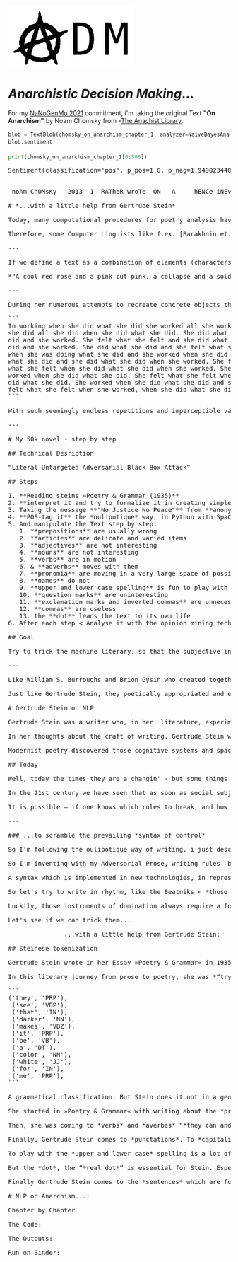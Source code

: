 <img src="./images/adm.png" alt="adm" style="zoom:50%;" />						

# *Anarchistic Decision Making*...

For my [NaNoGenMo 2021](https://github.com/NaNoGenMo/2021) commitment, i'm taking the original Text **"On Anarchism"** by Noam Chomsky from »[The Anachist Library](https://theanarchistlibrary.org/library/noam-chomsky-on-anarchism).

```python
blob = TextBlob(chomsky_on_anarchism_chapter_1, analyzer=NaiveBayesAnalyzer())
blob.sentiment

print(chomsky_on_anarchism_chapter_1[0:500])
```

<pre>Sentiment(classification='pos', p_pos=1.0, p_neg=1.949023440656887e-146)


 noAm ChOMsKy   2013  1  RATheR wroTe  ON   A     hENCe iNEvItAbly CONsIDErS  wRoTe      Has    LiKE    —InCLUDInG  NoTED  WHOsE  arE        couLd not HAve dONe bEttEr[1]  hAvE. BeeN     AnD   HAve been ReFERred     wOUld Be   TrY  eNcOmPAsS          Or  and evEN IF  proCEeD  Extract            danIEl guÉRIN DoEs.    REMAiNs   foRmULAte     . AND     And      RUdOLf rockeR  prEsEntS          TOWARds     BeaR   gUérin’S  PuTS   WElL when  WRITes   iS NoT       fIXeD selFeNcLOSeD .  buT                .     aNd   stRIveS     . .  eXpLOItIng      and     EveN  is    NOT    siNCe  TeNDS constAnTlY  bEcoME  ANd  aFFect           is NoT     BUT      eVerY    BrING        aND     hAS endoWeD  aND tuRn  .    LEsS      iS iNFlUeNceD   OR      ANd LESs FaTALLY grOw  WiLL   beComE   wIlL  BeCOMe             haS grOWN[2]   mIgHt aSk    Is  STUdyINg           doES NoT    AND    iNdeEd .  DiSMISs      Or OtHErwisE          mighT HOWEvEr. ARGue rATHER difFEreNTlY   EVeRy      mUsT bE  dIsmANTle     aND   SuRvIvE    when  migHt. HAVE BeEN jUStiFIeD        oR  or   bUT  NoW ContRibUTe —RATHER  alleViaTe— AnD   iF SO  wIlL Be      fIxeD    AnD  noR alSO BEttEr hEAr eVen NECeSSaRILy   and.      TOwarDs    SHOuLd teND suRELY        or        iS So    fArrEAcHing  muST BE TReATED    JuST   iS   wheN  hEaR    Or     Or      requireS  Or     aND    nEVeRThELess .     IS EverY   DEVeLOP inSOfAr .                         rocKER.    iS set   sImILArly FoRtH arE  is   frEeIng        aND  And   AnD   iS not   ANd     NOr stuLtiFying  BUt ratHer  ReConSTRUct          uP ANd BuiLd  uP           BUT     aRe FItTeD    Since  Are   VAlUeCrEatING          CaN ARIse thEirs mUST Be    freeing         haS fastENEd.    frEEING      ANd    . aND.  OPeNINg.           And  bAsEd    ANd             PrepARe  tOIlIng  alSO foRwarD sAiD   aND   aGo tUrN     AnD  biND  toGEtHEr     Is     AnARchOsyndicAliSm aNd      is  [P 108]     roCkeR wOuLD TaKe  grAntED          IS   uPOn          IS    And      InCLudING  .      [3]         ’  creaTE NOt    BuT ALSO             emBODy        —ANd  loOkS fORwarD      WILL dISmaNtle     weLL       PUt      Is    .     ARe. ConviNced      CAnNOt BE creATEd    AnD     BuT           AnD         is    OVEr      .         .    AnD    are        anD SySTematiCalLy carRy ON  and   

# *...with a little help from Gertrude Stein*

Today, many computational procedures for poetry analysis have implemented rules to bring poetry into "a strict form" < which means, to make out of the poetry, the more or less "free vocabulary" an "strict one". 

Therefore, some Computer Linguists like f.ex. [Barakhnin et. al.](https://www.researchgate.net/publication/337737440_Word_reordering_algorithm_for_poetry_analysis) try to equate poems to the syntax constructions of prose texts with the help of chunks and syntax groups (Noam Chomsky theory).

---

If we define a text as a combination of elements (characters, words,  lemma, interpunctuation, POS, n-gram, etc.), we can count these elements  < The construction of countable structures according to own  specifications, <writing your own rules for doing so> we are able to expand those syntax constructions and play with them as a new grammatical order:

*"A cool red rose and a pink cut pink, a collapse and a sold hole, a little less hot."* < **Gertrude Stein on NLP**

---

During her numerous attempts to recreate concrete objects through unconventional new names, Stein developed a form on her own < A very direct reference to the concrete world of things. She operated for this often on primarily the rhythmic-syntactic level, rather than on the meaning-giving semantic level. This involved mapping visual features of objects within the framework of individual sentence structures > and sometimes led to texts like that one: 

```
In working when she did what she did she worked all she worked and 
she did all she did when she did what she did. She did what she 
did and she worked. She felt what she felt and she did what she 
did and she worked. She did what she did and she felt what she felt 
when she was doing what she did and she worked when she did 
what she did and she did what she did when she worked. She felt 
what she felt when she did what she did when she worked. She 
worked when she did what she did. She felt what she felt when she 
did what she did. She worked when she did what she did and she 
felt what she felt when she worked, when she did what she did. < »Right, left, I had a good job and I left«
```

With such seemingly endless repetitions and imperceptible variations of a few words and sentences, Gertrude Stein intended to record a stream of consciousness that is intended to suggest to the reader the feeling of a "continued presence " and a "pure being", she said. Inspired by Cézanne's Impressionism, but especially by Picasso's Cubism, she no longer produced conventional stories with plots, but a prose in which she adopted the lessons of abstract painting in a literal sense. She had tried -just like her painter friends- to eschew representationalism and focus entirely on the plastic possibilities of language.

---

# My 50k novel - step by step

## Technical Desription

“Literal Untargeted Adversarial Black Box Attack”

## Steps

1. **Reading steins »Poetry & Grammar (1935)**
2. **interpret it and try to formalize it in creating simple grammatical rules**
3. Taking the message **"No Justice No Peace"** from **anonymous Anarchist agency**, who hacked the website of the German police agency in December 2019, see:[anarchistnews.org](https://anarchistnews.org/content/german-police-union-gdp-website-hacked-%E2%80%9Canonymous-anarchist-agency%E2%80%9D-aaa).
4. **POS-tag it** the *oulipotique* way, in Python with SpaCy
5. And manipulate the Text step by step:
   1. **prepositions** are usually wrong
   2. **articles** are delicate and varied items
   3. **adjectives** are not interesting
   4. **nouns** are not interesting
   5. **verbs** are in motion
   6. & **adverbs** moves with them
   7. **pronomia** are moving in a very large space of possibility
   8. **names** do not
   9. **upper and lower case spelling** is fun to play with 
   10. **question marks** are uninteresting
   11. **exclamation marks and inverted commas** are unnecessary and ugly
   12. **commas** are useless
   13. the **dot** leads the text to its own life
6. After each step < Analyse it with the opinion mining technique "sentiment analysis" (with TextBlob)

## Goal 

Try to trick the machine literary, so that the subjective information in an expression is inverted their classification. In short: Opinions, emotions or attitudes towards a topic or a person or whatever, which are usually interpreted by the machine as negative or bad will be "misinterpreted" as positive.

---

Like William S. Burroughs and Brion Gysin who created together step-by-step instructions to grammatically scramble the social structure of their time > thus deciphering the prevailing *syntax of control* > thus the preconditions of understanding < It is because the dominant language is the language of the dominant class, an undermining of a dominant-legitimate use of language must be formulated through the use of alternative language techniques.

Just like Gertrude Stein, they poetically appropriated and explored therefore the language technologies of their time.

# Gertrude Stein on NLP

Gertrude Stein was a writer who, in her  literature, experimentally discovered spaces in order to assemble the  fragmentary into poetic and prosa arrangements, to replace the outdated  systems of the 19th century, stepping towards a new understanding of  language. Parts of her works belongs to an early type of *combinatoric poetry*. Starting from *combinatoric prose*, we can see those plays with language especially in works  like »Tender Buttons«. She used formalised restrictions  and self given constraints to process language, filter it and transform  it mainly on a syntactical level into poetry.

In her thoughts about the craft of writing, Gertrude Stein wrote about writing as poietic action and she showed us that counting and writing poetry  have so much in common, and could not be without each other: without the calculation with words that we constantly do with and through these  systems. Well, Technology is a way of thinking and doing, she learned us and there are few among us who have distanced themselves from her or  have not at least mentioned her as a source of inspiration and a  teacher.

Modernist poetry discovered those cognitive systems and spaces at the beginning of the 20th century. The syntax of our formal technical languages thus entered a new  millennium hand in hand with early poetic language techniques and  experiments.

## Today

Well, today the times they are a changin' - but some things still remains the same.

In the 21st century we have seen that as soon as social subjects and social movements aim for political visibility, they become inscribed in  opaque layers of new technologies, whether they intend to do so or not.  But this does not necessarily mean submitting to their laws! 

It is possible – if one knows which rules to break, and how to break them, without bringing down the  overall set of rules – to destabilize those spaces of action.

---

### ...to scramble the prevailing *syntax of control*

So I'm following the oulipotique way of writing, i just described above, in my *Adversarial Prose*.

So I'm inventing with my Adversarial Prose, writing rules <step by step> based on Gertrude Steins literary journey from prose to poetry to grammatically scramble the *syntax of control*.

A syntax which is implemented in new technologies, in repressive instruments of domination > in language models which preventively limit the political power of emancipatory movements, not only in the virtual world, but also on the streets, up to the point of the absolute political inability to move. 

So let's try to write in rhythm, like the Beatniks < *those who write in rhythm*. Those who wrote like they walked > and they walked like they wrote > and they was in search of the rhythm of the city > and the rhythm of the machine > and just like Gertrude Stein > they poetically appropriated and explored therefore | the language technologies of their time.

Luckily, those instruments of domination always require a formal framework, a collection of a priori knowledge about the language and the social context of our time.

Let's see if we can trick them...

​				...with a little help from Gertrude Stein:

## Steinese tokenization

Gertrude Stein wrote in her Essay »Poetry & Grammar« in 1935: “*I like the feeling the everlasting feeling of sentences as they diagram themselves*.” 

In this literary journey from prose to poetry, she was *“trying to understand (…) to feel inside the words that come out to be outside of you*” and she tried that experiment in using an approach to diagram  sentences. So she began to enumerate all those words who do something,  because in her eyes, *“as long as anything does something, it stays alive”*. She was doing something closed to what we name nowadays in Computerlinguistics the process of *POS-Tagging*:

```
('they', 'PRP'),
 ('see', 'VBP'),
 ('that', 'IN'),
 ('darker', 'NN'),
 ('makes', 'VBZ'),
 ('it', 'PRP'),
 ('be', 'VB'),
 ('a', 'DT'),
 ('color', 'NN'),
 ('white', 'JJ'),
 ('for', 'IN'),
 ('me', 'PRP'),
```

A grammatical classification. But Stein does it not in a general but in her own way. Like i have said before: she was always  writing her own rules, settling down her own constraints.

She started in »Poetry & Grammar« with writing about the *prepositions*, which are usually wrong. Then she came to the *articles*, which are delicate and varied items. To use them, can be a varied and living pleasure, “*they are just as interesting as nouns and adjectives are not.*” The *adjectives* are not interesting for her, for the simple reason that they “*are the first thing(s) to take the very thing(s) out of the written word of anyone*”. And why *nouns* are not interesting? …The search for especially this answer will be her long journey from prose to poetry.

Then, she was coming to *verbs* and *averbes* “*they can and should constantly make mistakes*”: Verbs can change, they can “*change themselves to look like themselves (…) they are in motion*”, and adverbs move with them. *Pronomia*, in contrast to *names*, are moving in a much larger space of possibility, first, because they  cannot go hand in hand by adjectives and second because they are not  really the name of anything.

Finally, Gertrude Stein comes to *punctations*. To *capitalization*, which is fun to play with, and to “*uninteresting question marks*” and to *exclamation marks* and *quotation marks*, which she finds “*unnecessary*” and “*ugly*” because they “*destroy the image of what is written*”. To *spaces* such as *dashes* and *dots* and to possessive *apostrophes* that give many a genitive “*fine delicate undertone*”.

To play with the *upper and lower case* spelling is a lot of fun. *Question marks* are uninteresting. *Exclamation marks* and *inverted commas*, she finds “*unnecessary*” and “*ugly*” because these *“destroy the image of the Writing”*. And the use of *commas* is kind of useless to Stein, because in their own way they replace  one’s own interest. They make things easier but not really easier, they  are a kind of “*poor dots*”. Commas are servile and submissive. For her, quite the opposite of dots.

But the *dot*, the “*real dot*” is essential for Stein. Especially when it comes to poetry: she does not describe with any word more beautifully what it is like when a written work, when her produced work begins to lead its own life than with the *dot*. The dot begins to act independently: when he force you “*again and again sometimes to stop*”, simply because you have to stop physically from time to time. The dot could “*come to exist*” in its own way. Dots have their “*own necessity, their own feeling and their own time.*” “*And that feeling, that life, that need, that time, can express itself in an infinite variety.*”

Finally Gertrude Stein comes to the *sentences* which are formed by using the previous one, and to paragraphs. She is writing about her *trials & errors* by bringing together the non-emotional balance of a sentence, with the  emotional balance of the paragraphs, when she tried to make *One* out of it.

# NLP on Anarchism...:

Chapter by Chapter

The Code:

The Outputs:

Run on Binder:
